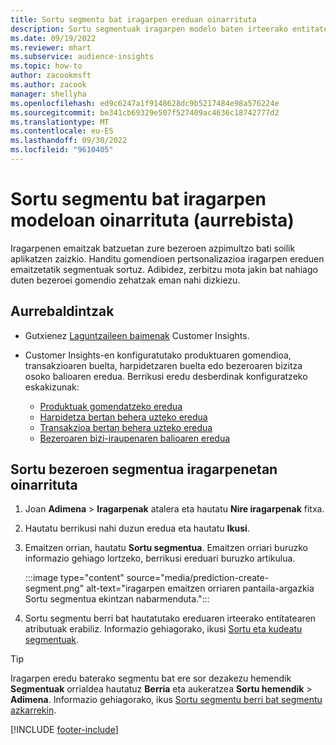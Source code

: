 ```yaml
---
title: Sortu segmentu bat iragarpen ereduan oinarrituta
description: Sortu segmentuak iragarpen modelo baten irteerako entitatean oinarrituta.
ms.date: 09/19/2022
ms.reviewer: mhart
ms.subservice: audience-insights
ms.topic: how-to
author: zacookmsft
ms.author: zacook
manager: shellyha
ms.openlocfilehash: ed9c6247a1f9148628dc9b5217484e98a576224e
ms.sourcegitcommit: be341cb69329e507f527409ac4636c18742777d2
ms.translationtype: MT
ms.contentlocale: eu-ES
ms.lasthandoff: 09/30/2022
ms.locfileid: "9610405"
---
```

# <a name="create-a-segment-based-on-a-prediction-model-preview"></a>Sortu segmentu bat iragarpen modeloan oinarrituta (aurrebista)

Iragarpenen emaitzak batzuetan zure bezeroen azpimultzo bati soilik aplikatzen zaizkio. Handitu gomendioen pertsonalizazioa iragarpen ereduen emaitzetatik segmentuak sortuz. Adibidez, zerbitzu mota jakin bat nahiago duten bezeroei gomendio zehatzak eman nahi dizkiezu.

## <a name="prerequisites"></a>Aurrebaldintzak

- Gutxienez [Laguntzaileen baimenak](permissions.md) Customer Insights.

- Customer Insights-en konfiguratutako produktuaren gomendioa, transakzioaren buelta, harpidetzaren buelta edo bezeroaren bizitza osoko balioaren eredua. Berrikusi eredu desberdinak konfiguratzeko eskakizunak:

  - [Produktuak gomendatzeko eredua](predict-product-recommendation.md)
  - [Harpidetza bertan behera uzteko eredua](predict-subscription-churn.md)
  - [Transakzioa bertan behera uzteko eredua](predict-transactional-churn.md)
  - [Bezeroaren bizi-iraupenaren balioaren eredua](predict-customer-lifetime-value.md)

## <a name="create-a-customer-segment-based-on-predictions"></a>Sortu bezeroen segmentua iragarpenetan oinarrituta

1. Joan **Adimena** > **Iragarpenak** atalera eta hautatu **Nire iragarpenak** fitxa.

1. Hautatu berrikusi nahi duzun eredua eta hautatu **Ikusi**.

1. Emaitzen orrian, hautatu **Sortu segmentua**. Emaitzen orriari buruzko informazio gehiago lortzeko, berrikusi ereduari buruzko artikulua.

   :::image type="content" source="media/prediction-create-segment.png" alt-text="iragarpen emaitzen orriaren pantaila-argazkia Sortu segmentua ekintzan nabarmenduta.":::

1. Sortu segmentu berri bat hautatutako ereduaren irteerako entitatearen atributuak erabiliz. Informazio gehiagorako, ikusi [Sortu eta kudeatu segmentuak](segments.md).

> [!TIP]
> Iragarpen eredu baterako segmentu bat ere sor dezakezu hemendik **Segmentuak** orrialdea hautatuz **Berria** eta aukeratzea **Sortu hemendik** > **Adimena**. Informazio gehiagorako, ikus [Sortu segmentu berri bat segmentu azkarrekin](segment-quick.md).

[!INCLUDE [footer-include](includes/footer-banner.md)]
